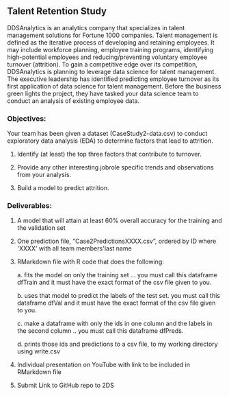 ## Talent Retention Study

DDSAnalytics is an analytics company that specializes in talent management solutions for Fortune 1000 companies. Talent management is defined as the iterative process of developing and retaining employees. It may include workforce planning, employee training programs, identifying high-potential employees and reducing/preventing voluntary employee turnover (attrition). To gain a competitive edge over its competition, DDSAnalytics is planning to leverage data science for talent management. The executive leadership has identified predicting employee turnover as its first application of data science for talent management. Before the business green lights the project, they have tasked your data science team to conduct an analysis of existing employee data. 

### Objectives:

Your team has been given a dataset (CaseStudy2-data.csv) to conduct exploratory data analysis (EDA) to determine factors that lead to attrition. 

1. Identify (at least) the top three factors that contribute to turnover.

2. Provide any other interesting jobrole specific trends and observations from your analysis.

3. Build a model to predict attrition.

### Deliverables:
1. A model that will attain at least 60% overall accuracy for the training and the validation set

2. One prediction file, “Case2PredictionsXXXX.csv”, ordered by ID where 'XXXX' with all team members'last name

3. RMarkdown file with R code that does the following:

    a. fits the model on only the training set  ... you must call this dataframe dfTrain and it must have the exact format of the csv file given to you.  

    b. uses that model to predict the labels of the test set. you must call this dataframe dfVal and it must have the exact format of the csv file given to you.  

    c. make a dataframe with only the ids in one column and the labels in the second column .. you must call this dataframe 
dfPreds.

    d. prints those ids and predictions to a csv file, to my working directory using write.csv


4. Individual presentation on YouTube with link to be included in RMarkdown file

5. Submit Link to GitHub repo to 2DS
